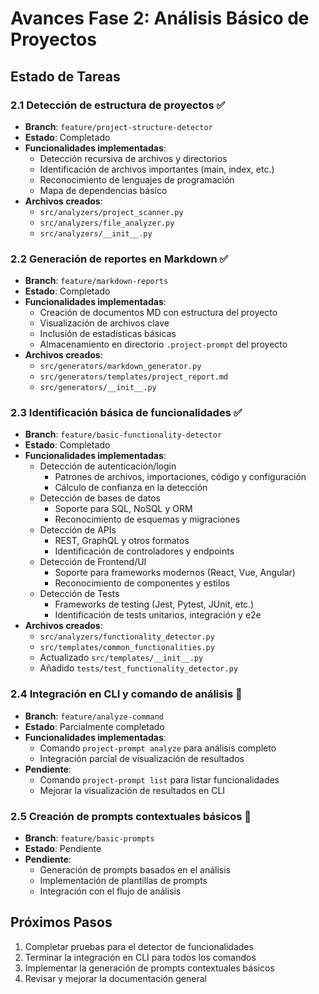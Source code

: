 # Avances Fase 2: Análisis Básico de Proyectos

## Estado de Tareas

### 2.1 Detección de estructura de proyectos ✅
- **Branch**: `feature/project-structure-detector`
- **Estado**: Completado
- **Funcionalidades implementadas**:
  - Detección recursiva de archivos y directorios
  - Identificación de archivos importantes (main, index, etc.)
  - Reconocimiento de lenguajes de programación
  - Mapa de dependencias básico
- **Archivos creados**:
  - `src/analyzers/project_scanner.py`
  - `src/analyzers/file_analyzer.py`
  - `src/analyzers/__init__.py`

### 2.2 Generación de reportes en Markdown ✅
- **Branch**: `feature/markdown-reports`
- **Estado**: Completado
- **Funcionalidades implementadas**:
  - Creación de documentos MD con estructura del proyecto
  - Visualización de archivos clave
  - Inclusión de estadísticas básicas
  - Almacenamiento en directorio `.project-prompt` del proyecto
- **Archivos creados**:
  - `src/generators/markdown_generator.py`
  - `src/generators/templates/project_report.md`
  - `src/generators/__init__.py`

### 2.3 Identificación básica de funcionalidades ✅
- **Branch**: `feature/basic-functionality-detector`
- **Estado**: Completado
- **Funcionalidades implementadas**:
  - Detección de autenticación/login
    - Patrones de archivos, importaciones, código y configuración
    - Cálculo de confianza en la detección
  - Detección de bases de datos
    - Soporte para SQL, NoSQL y ORM
    - Reconocimiento de esquemas y migraciones
  - Detección de APIs
    - REST, GraphQL y otros formatos
    - Identificación de controladores y endpoints
  - Detección de Frontend/UI
    - Soporte para frameworks modernos (React, Vue, Angular)
    - Reconocimiento de componentes y estilos
  - Detección de Tests
    - Frameworks de testing (Jest, Pytest, JUnit, etc.)
    - Identificación de tests unitarios, integración y e2e
- **Archivos creados**:
  - `src/analyzers/functionality_detector.py`
  - `src/templates/common_functionalities.py`
  - Actualizado `src/templates/__init__.py`
  - Añadido `tests/test_functionality_detector.py`

### 2.4 Integración en CLI y comando de análisis 🔄
- **Branch**: `feature/analyze-command`
- **Estado**: Parcialmente completado
- **Funcionalidades implementadas**:
  - Comando `project-prompt analyze` para análisis completo
  - Integración parcial de visualización de resultados
- **Pendiente**:
  - Comando `project-prompt list` para listar funcionalidades
  - Mejorar la visualización de resultados en CLI

### 2.5 Creación de prompts contextuales básicos 📝
- **Branch**: `feature/basic-prompts`
- **Estado**: Pendiente
- **Pendiente**:
  - Generación de prompts basados en el análisis
  - Implementación de plantillas de prompts
  - Integración con el flujo de análisis

## Próximos Pasos
1. Completar pruebas para el detector de funcionalidades
2. Terminar la integración en CLI para todos los comandos
3. Implementar la generación de prompts contextuales básicos
4. Revisar y mejorar la documentación general
